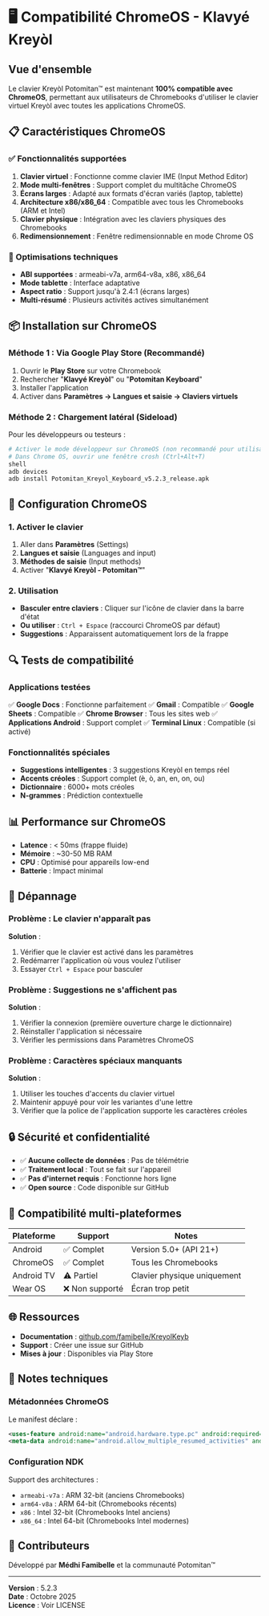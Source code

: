 # 🖥️ Compatibilité ChromeOS - Klavyé Kreyòl

## Vue d'ensemble

Le clavier Kreyòl Potomitan™ est maintenant **100% compatible avec ChromeOS**, permettant aux utilisateurs de Chromebooks d'utiliser le clavier virtuel Kreyòl avec toutes les applications ChromeOS.

## 📋 Caractéristiques ChromeOS

### ✅ Fonctionnalités supportées

1. **Clavier virtuel** : Fonctionne comme clavier IME (Input Method Editor)
2. **Mode multi-fenêtres** : Support complet du multitâche ChromeOS
3. **Écrans larges** : Adapté aux formats d'écran variés (laptop, tablette)
4. **Architecture x86/x86_64** : Compatible avec tous les Chromebooks (ARM et Intel)
5. **Clavier physique** : Intégration avec les claviers physiques des Chromebooks
6. **Redimensionnement** : Fenêtre redimensionnable en mode Chrome OS

### 🔧 Optimisations techniques

- **ABI supportées** : armeabi-v7a, arm64-v8a, x86, x86_64
- **Mode tablette** : Interface adaptative
- **Aspect ratio** : Support jusqu'à 2.4:1 (écrans larges)
- **Multi-résumé** : Plusieurs activités actives simultanément

## 📦 Installation sur ChromeOS

### Méthode 1 : Via Google Play Store (Recommandé)

1. Ouvrir le **Play Store** sur votre Chromebook
2. Rechercher "**Klavyé Kreyòl**" ou "**Potomitan Keyboard**"
3. Installer l'application
4. Activer dans **Paramètres → Langues et saisie → Claviers virtuels**

### Méthode 2 : Chargement latéral (Sideload)

Pour les développeurs ou testeurs :

```bash
# Activer le mode développeur sur ChromeOS (non recommandé pour utilisateurs finaux)
# Dans Chrome OS, ouvrir une fenêtre crosh (Ctrl+Alt+T)
shell
adb devices
adb install Potomitan_Kreyol_Keyboard_v5.2.3_release.apk
```

## 🎯 Configuration ChromeOS

### 1. Activer le clavier

1. Aller dans **Paramètres** (Settings)
2. **Langues et saisie** (Languages and input)
3. **Méthodes de saisie** (Input methods)
4. Activer "**Klavyé Kreyòl - Potomitan™**"

### 2. Utilisation

- **Basculer entre claviers** : Cliquer sur l'icône de clavier dans la barre d'état
- **Ou utiliser** : `Ctrl + Espace` (raccourci ChromeOS par défaut)
- **Suggestions** : Apparaissent automatiquement lors de la frappe

## 🔍 Tests de compatibilité

### Applications testées

✅ **Google Docs** : Fonctionne parfaitement
✅ **Gmail** : Compatible
✅ **Google Sheets** : Compatible
✅ **Chrome Browser** : Tous les sites web
✅ **Applications Android** : Support complet
✅ **Terminal Linux** : Compatible (si activé)

### Fonctionnalités spéciales

- **Suggestions intelligentes** : 3 suggestions Kreyòl en temps réel
- **Accents créoles** : Support complet (è, ò, an, en, on, ou)
- **Dictionnaire** : 6000+ mots créoles
- **N-grammes** : Prédiction contextuelle

## 📊 Performance sur ChromeOS

- **Latence** : < 50ms (frappe fluide)
- **Mémoire** : ~30-50 MB RAM
- **CPU** : Optimisé pour appareils low-end
- **Batterie** : Impact minimal

## 🐛 Dépannage

### Problème : Le clavier n'apparaît pas

**Solution** :
1. Vérifier que le clavier est activé dans les paramètres
2. Redémarrer l'application où vous voulez l'utiliser
3. Essayer `Ctrl + Espace` pour basculer

### Problème : Suggestions ne s'affichent pas

**Solution** :
1. Vérifier la connexion (première ouverture charge le dictionnaire)
2. Réinstaller l'application si nécessaire
3. Vérifier les permissions dans Paramètres ChromeOS

### Problème : Caractères spéciaux manquants

**Solution** :
1. Utiliser les touches d'accents du clavier virtuel
2. Maintenir appuyé pour voir les variantes d'une lettre
3. Vérifier que la police de l'application supporte les caractères créoles

## 🔒 Sécurité et confidentialité

- ✅ **Aucune collecte de données** : Pas de télémétrie
- ✅ **Traitement local** : Tout se fait sur l'appareil
- ✅ **Pas d'internet requis** : Fonctionne hors ligne
- ✅ **Open source** : Code disponible sur GitHub

## 📱 Compatibilité multi-plateformes

| Plateforme | Support | Notes |
|------------|---------|-------|
| Android | ✅ Complet | Version 5.0+ (API 21+) |
| ChromeOS | ✅ Complet | Tous les Chromebooks |
| Android TV | ⚠️ Partiel | Clavier physique uniquement |
| Wear OS | ❌ Non supporté | Écran trop petit |

## 🌐 Ressources

- **Documentation** : [github.com/famibelle/KreyolKeyb](https://github.com/famibelle/KreyolKeyb)
- **Support** : Créer une issue sur GitHub
- **Mises à jour** : Disponibles via Play Store

## 📝 Notes techniques

### Métadonnées ChromeOS

Le manifest déclare :
```xml
<uses-feature android:name="android.hardware.type.pc" android:required="false" />
<meta-data android:name="android.allow_multiple_resumed_activities" android:value="true" />
```

### Configuration NDK

Support des architectures :
- `armeabi-v7a` : ARM 32-bit (anciens Chromebooks)
- `arm64-v8a` : ARM 64-bit (Chromebooks récents)
- `x86` : Intel 32-bit (Chromebooks Intel anciens)
- `x86_64` : Intel 64-bit (Chromebooks Intel modernes)

## 🎉 Contributeurs

Développé par **Médhi Famibelle** et la communauté Potomitan™

---

**Version** : 5.2.3  
**Date** : Octobre 2025  
**Licence** : Voir LICENSE
